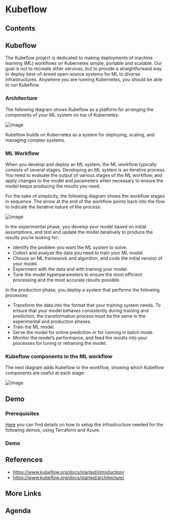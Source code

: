 # Kubeflow <!-- omit in toc -->

## Contents <!-- omit in toc -->

## Kubeflow

The Kubeflow project is dedicated to making deployments of machine learning (ML) workflows on Kubernetes simple, portable and scalable.
Our goal is not to recreate other services, but to provide a straightforward way to deploy best-of-breed open-source systems for ML to diverse infrastructures.
Anywhere you are running Kubernetes, you should be able to run Kubeflow.

### Architecture

The following diagram shows Kubeflow as a platform for arranging the components of your ML system on top of Kubernetes:

![image](https://www.kubeflow.org/docs/images/kubeflow-overview-platform-diagram.svg)

Kubeflow builds on Kubernetes as a system for deploying, scaling, and managing complex systems.

### ML Workflow

When you develop and deploy an ML system, the ML workflow typically consists of several stages.
Developing an ML system is an iterative process.
You need to evaluate the output of various stages of the ML workflow, and apply changes to the model and parameters when necessary to ensure the model keeps producing the results you need.

For the sake of simplicity, the following diagram shows the workflow stages in sequence.
The arrow at the end of the workflow points back into the flow to indicate the iterative nature of the process:

![image](https://www.kubeflow.org/docs/images/kubeflow-overview-workflow-diagram-1.svg)

In the experimental phase, you develop your model based on initial assumptions, and test and update the model iteratively to produce the results you’re looking for:

- Identify the problem you want the ML system to solve.
- Collect and analyze the data you need to train your ML model.
- Choose an ML framework and algorithm, and code the initial version of your model.
- Experiment with the data and with training your model.
- Tune the model hyperparameters to ensure the most efficient processing and the most accurate results possible.

In the production phase, you deploy a system that performs the following processes:

- Transform the data into the format that your training system needs. To ensure that your model behaves consistently during training and prediction, the transformation process must be the same in the experimental and production phases.
- Train the ML model.
- Serve the model for online prediction or for running in batch mode.
- Monitor the model’s performance, and feed the results into your processes for tuning or retraining the model.

### Kubeflow components in the ML workflow

The next diagram adds Kubeflow to the workflow, showing which Kubeflow components are useful at each stage:

![image](https://www.kubeflow.org/docs/images/kubeflow-overview-workflow-diagram-2.svg)

## Demo

### Prerequisites

[Here](src/06.kubeflow/README.md) you can find details on how to setup the infrastructure needed for the following demos, using Terraform and Azure.

### Demo

<!-- TODO -->


## References

- https://www.kubeflow.org/docs/started/introduction/
- https://www.kubeflow.org/docs/started/architecture/

## More Links

## Agenda

<!-- TODO -->
